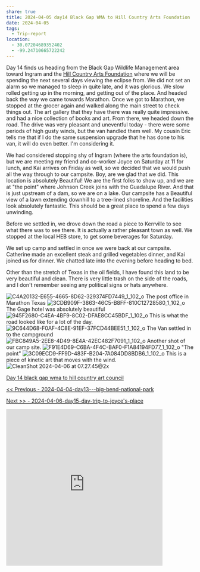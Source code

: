```yaml
---
share: true
title: 2024-04-05 day14 Black Gap WMA to Hill Country Arts Foundation
date: 2024-04-05
tags:
  - Trip-report
location:
  - 30.07204689352402
  - -99.24710665722242
---
```

Day 14 finds us heading from the Black Gap Wildlife Management area toward Ingram and the [Hill Country Arts Foundation](http://www.hcaf.com/) where we will be spending the next several days viewing the eclipse from.   We did not set an alarm so we managed to sleep in quite late, and it was glorious.   We slow rolled getting up in the morning, and getting out of the place.    And headed back the way we came towards Marathon.  Once we got to Marathon, we stopped at the grocer again and walked along the main street to check things out.   The art gallery that they have there was really quite impressive. and had a nice collection of books and art.  From there, we headed down the road.   The drive was very pleasant and uneventful today - there were some periods of high gusty winds, but the van handled them well.   My cousin Eric tells me that if I do the same suspension upgrade that he has done to his van, it will do even better.  I'm considering it.

We had considered stopping shy of Ingram (where the arts foundation is), but we are meeting my friend and co-worker Joyce on Saturday at 11 for lunch, and Kai arrives on Friday as well, so we decided that we would push all the way through to our campsite.  Boy, are we glad that we did.  This location is absolutely Beautiful!   We are the first folks to show up, and we are at "the point" where Johnson Creek joins with the Guadalupe River.   And that is just upstream of a dam, so we are on a lake.    Our campsite has a Beautiful view of a lawn extending downhill to a tree-lined shoreline.   And the facilities look absolutely fantastic.  This should be a great place to spend a few days unwinding.  

Before we settled in, we drove down the road a piece to Kerrville to see what there was to see there.  It is actually a rather pleasant town as well.   We stopped at the local HEB store, to get some beverages for Saturday.   

We set up camp and settled in once we were back at our campsite.   Catherine made an excellent steak and grilled vegetables dinner, and Kai joined us for dinner.   We chatted late into the evening before heading to bed.

Other than the stretch of Texas in the oil fields, I have found this land to be very beautiful and clean.  There is very little trash on the side of the roads, and I don't remember seeing any political signs or hats anywhere.   


![C4A20132-E655-4665-8D62-329374FD7449_1_102_o](../../attachments/C4A20132-E655-4665-8D62-329374FD7449_1_102_o.jpeg)
The post office in Marathon Texas
![3CDB909F-3863-46C5-B8FF-810C12728580_1_102_o](../../attachments/3CDB909F-3863-46C5-B8FF-810C12728580_1_102_o.jpeg)
The Gage hotel was absolutely beautiful
![945F2680-C4EA-4BF9-8C02-DFAE8CC45BDF_1_102_o](../../attachments/945F2680-C4EA-4BF9-8C02-DFAE8CC45BDF_1_102_o.jpeg)
This is what the road looked like for a lot of the day.
![9C644D68-F0AF-4C8E-91EF-37FCD44BEE51_1_102_o](../../attachments/9C644D68-F0AF-4C8E-91EF-37FCD44BEE51_1_102_o.jpeg)
The Van settled in to the campground
![FBC849A5-2EE8-4D49-8E4A-42EC482F7091_1_102_o](../../attachments/FBC849A5-2EE8-4D49-8E4A-42EC482F7091_1_102_o.jpeg)
Another shot of our camp site.
![F91E4D69-C6BA-4F4C-BAF0-F1A84194FD77_1_102_o](../../attachments/F91E4D69-C6BA-4F4C-BAF0-F1A84194FD77_1_102_o.jpeg)
"The point"
![3C09ECD9-FF9D-483F-B204-7A084DD8BDB6_1_102_o](../../attachments/3C09ECD9-FF9D-483F-B204-7A084DD8BDB6_1_102_o.jpeg)
This is a piece of kinetic art that moves with the wind.
![CleanShot 2024-04-06 at 07.27.45@2x](../../attachments/CleanShot%202024-04-06%20at%2007.27.45@2x.png)

[Day 14 black gap wma to hill country art council](https://www.gaiagps.com/public/qc67rz1C3Gb2NjSWpsLL0Ba7/)


[<< Previous - 2024-04-04-day13---big-bend-national-park](./2024-04-04-day13---big-bend-national-park.md) 

[Next >>  - 2024-04-06-day15-day-trip-to-joyce's-place](./2024-04-06-day15-day-trip-to-joyce's-place.md)



<iframe src="https://www.gaiagps.com/public/qc67rz1C3Gb2NjSWpsLL0Ba7/?embed=True" style="border:none; overflow-y: hidden; background-color:white; min-width: 320px; max-width:420px; width:100%; height: 420px;" seamless />